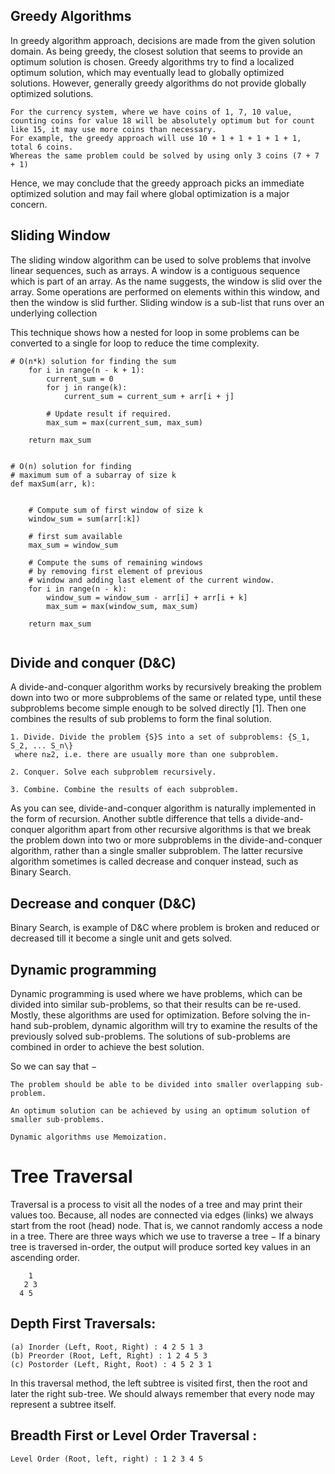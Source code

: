 
## Greedy Algorithms
In greedy algorithm approach, decisions are made from the given solution domain. As being greedy, the closest solution that seems to provide an optimum solution is chosen.
Greedy algorithms try to find a localized optimum solution, which may eventually lead to globally optimized solutions. However, generally greedy algorithms do not provide globally optimized solutions.

    For the currency system, where we have coins of 1, 7, 10 value, counting coins for value 18 will be absolutely optimum but for count like 15, it may use more coins than necessary. 
    For example, the greedy approach will use 10 + 1 + 1 + 1 + 1 + 1, total 6 coins. 
    Whereas the same problem could be solved by using only 3 coins (7 + 7 + 1)

Hence, we may conclude that the greedy approach picks an immediate optimized solution and may fail where global optimization is a major concern.

## Sliding Window 
The sliding window algorithm can be used to solve problems that involve linear sequences, such as arrays. A window is a contiguous sequence which is part of an array. As the name suggests, the window is slid over the array. Some operations are performed on elements within this window, and then the window is slid further.
Sliding window is a sub-list that runs over an underlying collection

This technique shows how a nested for loop in some problems can be converted to a single for loop to reduce the time complexity.

``` 
# O(n*k) solution for finding the sum 
    for i in range(n - k + 1):
        current_sum = 0
        for j in range(k):
            current_sum = current_sum + arr[i + j]
 
        # Update result if required.
        max_sum = max(current_sum, max_sum)
 
    return max_sum


# O(n) solution for finding
# maximum sum of a subarray of size k
def maxSum(arr, k):


	# Compute sum of first window of size k
	window_sum = sum(arr[:k])

	# first sum available
	max_sum = window_sum

	# Compute the sums of remaining windows
    # by removing first element of previous
	# window and adding last element of the current window.
	for i in range(n - k):
		window_sum = window_sum - arr[i] + arr[i + k]
		max_sum = max(window_sum, max_sum)

	return max_sum


```

## Divide and conquer (D&C)

A divide-and-conquer algorithm works by recursively breaking the problem down into two or more subproblems of the same or related type, until these subproblems become simple enough to be solved directly [1]. 
Then one combines the results of sub problems to form the final solution.

    1. Divide. Divide the problem {S}S into a set of subproblems: {S_1, S_2, ... S_n\}
     where n≥2, i.e. there are usually more than one subproblem.
    
    2. Conquer. Solve each subproblem recursively. 
    
    3. Combine. Combine the results of each subproblem.
    
As you can see, divide-and-conquer algorithm is naturally implemented in the form of recursion. Another subtle difference that tells a divide-and-conquer algorithm apart from other recursive algorithms is that we break the problem down into two or more subproblems in the divide-and-conquer algorithm, rather than a single smaller subproblem. 
The latter recursive algorithm sometimes is called decrease and conquer instead, such as Binary Search.

## Decrease and conquer (D&C) 
Binary Search, is example of D&C where problem is broken and reduced or decreased till it become a single unit and gets solved. 

## Dynamic programming
Dynamic programming is used where we have problems, which can be divided into similar sub-problems, so that their results can be re-used. Mostly, these algorithms are used for optimization. Before solving the in-hand sub-problem, dynamic algorithm will try to examine the results of the previously solved sub-problems. The solutions of sub-problems are combined in order to achieve the best solution.

So we can say that −

    The problem should be able to be divided into smaller overlapping sub-problem.
    
    An optimum solution can be achieved by using an optimum solution of smaller sub-problems.
    
    Dynamic algorithms use Memoization.
  
# Tree Traversal 
Traversal is a process to visit all the nodes of a tree and may print their values too. Because, all nodes are connected via edges (links) we always start from the root (head) node. That is, we cannot randomly access a node in a tree. There are three ways which we use to traverse a tree −
If a binary tree is traversed in-order, the output will produce sorted key values in an ascending order.

```
    1 
   2 3 
  4 5 
```
## Depth First Traversals:
    (a) Inorder (Left, Root, Right) : 4 2 5 1 3
    (b) Preorder (Root, Left, Right) : 1 2 4 5 3
    (c) Postorder (Left, Right, Root) : 4 5 2 3 1

In this traversal method, the left subtree is visited first, then the root and later the right sub-tree. We should always remember that every node may represent a subtree itself.

## Breadth First or Level Order Traversal : 
    Level Order (Root, left, right) : 1 2 3 4 5
    
